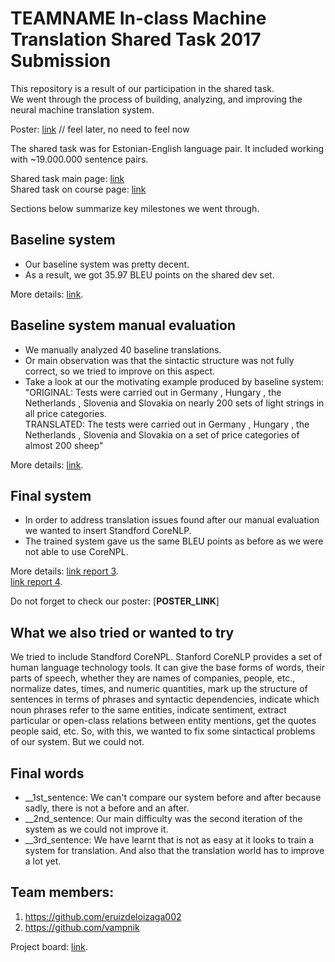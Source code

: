 # __TEAMNAME__ In-class Machine Translation Shared Task 2017 Submission
This repository is a result of our participation in the shared task.<br>
We went through the process of building, analyzing, and improving the neural machine translation system.

Poster: [link]() // feel later, no need to feel now

The shared task was for Estonian-English language pair. 
It included working with ~19.000.000 sentence pairs.

Shared task main page: [link](https://github.com/mt2017-tartu-shared-task) <br>
Shared task on course page: [link](https://courses.cs.ut.ee/2017/MT/fall/Main/SharedTask)

Sections below summarize key milestones we went through.  

##  Baseline system
- Our baseline system was pretty decent.
- As a result, we got 35.97 BLEU points on the shared dev set.

More details: [link](https://github.com/mt2017-tartu-shared-task/nmt-system-F/blob/master/reports/report1.md).

## Baseline system manual evaluation
- We manually analyzed 40 baseline translations. 
- Or main observation was that the sintactic structure was not fully correct, so we tried to improve on this aspect.
- Take a look at our the motivating example produced by baseline system:
"ORIGINAL: Tests were carried out in Germany , Hungary , the Netherlands , Slovenia and Slovakia on nearly 200 sets of light strings in all price categories.<br>
TRANSLATED: The tests were carried out in Germany , Hungary , the Netherlands , Slovenia and Slovakia on a set of price categories of almost 200 sheep"

More details: [link](https://github.com/mt2017-tartu-shared-task/nmt-system-F/blob/master/reports/report2.md).

## Final system
- In order to address translation issues found after our manual evaluation we wanted to insert Standford CoreNLP. 
- The trained system gave us the same BLEU points as before as we were not able to use CoreNPL.

More details: [link report 3](https://github.com/mt2017-tartu-shared-task/nmt-system-F/blob/master/reports/report3.md).<br>
[link report 4](https://github.com/mt2017-tartu-shared-task/nmt-system-F/blob/master/reports/report4.md).

Do not forget to check our poster: [__POSTER_LINK__]

## What we also tried or wanted to try
We tried to include Standford CoreNPL. Stanford CoreNLP provides a set of human language technology tools. It can give the base forms of words, their parts of speech, whether they are names of companies, people, etc., normalize dates, times, and numeric quantities, mark up the structure of sentences in terms of phrases and syntactic dependencies, indicate which noun phrases refer to the same entities, indicate sentiment, extract particular or open-class relations between entity mentions, get the quotes people said, etc. So, with this, we wanted to fix some sintactical problems of our system. But we could not.

## Final words
- __1st_sentence: We can't compare our system before and after because sadly, there is not a before and an after.
- __2nd_sentence: Our main difficulty was the second iteration of the system as we could not improve it.
- __3rd_sentence: We have learnt that is not as easy at it looks to train a system for translation. And also that the translation world has to improve a lot yet.


## Team members:
1. https://github.com/eruizdeloizaga002
2. https://github.com/vampnik

Project board: [link](https://github.com/mt2017-tartu-shared-task/nmt-system-F).
